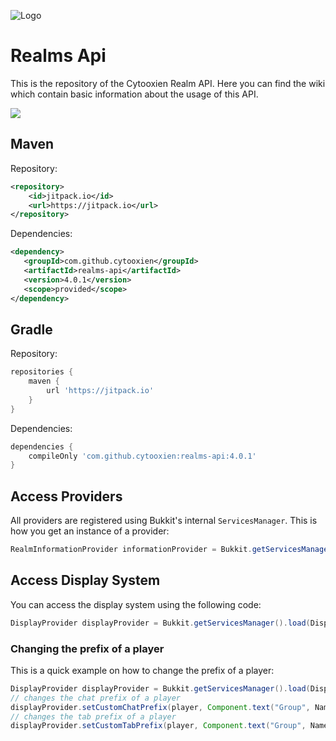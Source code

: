 ![Logo](https://i.imgur.com/6QQrjjA.png)
# Realms Api
This is the repository of the Cytooxien Realm API. Here you can find the wiki which contain basic information about the usage of this API.

[![](https://jitpack.io/v/cytooxien/realms-api.svg)](https://jitpack.io/#cytooxien/realms-api)

## Maven
Repository:
```xml
<repository>
    <id>jitpack.io</id>
    <url>https://jitpack.io</url>
</repository>
```
Dependencies:
```xml
<dependency>  
   <groupId>com.github.cytooxien</groupId>  
   <artifactId>realms-api</artifactId>  
   <version>4.0.1</version>  
   <scope>provided</scope>  
</dependency>
```

## Gradle
Repository:
```gradle
repositories {
    maven {
        url 'https://jitpack.io'
    }
}
```
Dependencies:
```gradle
dependencies {
    compileOnly 'com.github.cytooxien:realms-api:4.0.1'
}
```

## Access Providers
All providers are registered using Bukkit's internal `ServicesManager`. This is how you get an instance of a provider:
```java
RealmInformationProvider informationProvider = Bukkit.getServicesManager().load(RealmInformationProvider.class);
```

## Access Display System
You can access the display system using the following code:
```java
DisplayProvider displayProvider = Bukkit.getServicesManager().load(DisplayProvider.class);
```

### Changing the prefix of a player
This is a quick example on how to change the prefix of a player:

```java
DisplayProvider displayProvider = Bukkit.getServicesManager().load(DisplayProvider.class);
// changes the chat prefix of a player
displayProvider.setCustomChatPrefix(player, Component.text("Group", NamedTextColor.RED));
// changes the tab prefix of a player
displayProvider.setCustomTabPrefix(player, Component.text("Group", NamedTextColor.RED));
```
